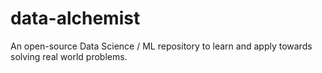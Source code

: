 # data-alchemist
An open-source Data Science / ML repository to learn and apply towards solving real world problems.
